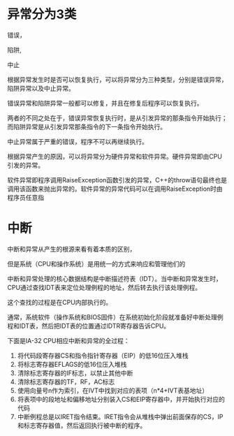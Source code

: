 

# 异常分为3类

错误，

陷阱,

中止

根据异常发生时是否可以恢复执行，可以将异常分为三种类型，分别是错误异常，陷阱异常以及中止异常。

错误异常和陷阱异常一般都可以修复，并且在修复后程序可以恢复执行。

两者的不同之处在于，错误异常恢复执行时，是从引发异常的那条指令开始执行；而陷阱异常是从引发异常那条指令的下一条指令开始执行。

中止异常属于严重的错误，程序不可以再继续执行。

根据异常产生的原因，可以将异常分为硬件异常和软件异常。硬件异常即由CPU引发的异常。

软件异常即程序调用RaiseException函数引发的异常，C++的throw语句最终也是调用该函数来抛出异常的。软件异常的异常代码可以在调用RaiseException时由程序员任意指

# **中断**

中断和异常从产生的根源来看有着本质的区别，

但是系统（CPU和操作系统）是用统一的方式来响应和管理他们的

中断和异常处理的核心数据结构是中断描述符表（IDT）。当中断和异常发生时，CPU通过查找IDT表来定位处理例程的地址，然后转去执行该处理例程。

这个查找的过程是在CPU内部执行的。

通常，系统软件（操作系统和BIOS固件）在系统初始化阶段就准备好中断处理例程和IDT表，然后把IDT表的位置通过IDTR寄存器告诉CPU。

下面是IA-32 CPU相应中断和异常的全过程：

1. 将代码段寄存器CS和指令指针寄存器（EIP）的低16位压入堆栈
2. 将标志寄存器EFLAGS的低16位压入堆栈
3. 清除标志寄存器的IF标志，以禁止其他中断
4. 清除标志寄存器的TF，RF，AC标志
5. 使用向量号n作为索引，在IVT中找到对应的表项（n*4+IVT表基地址）
6. 将表项中的段地址和偏移地址分别装入CS和EIP寄存器中，并开始执行对应的代码
7. 中断例程总是以IRET指令结束。IRET指令会从堆栈中弹出前面保存的CS，IP和标志寄存器值，然后返回执行被中断的程序。